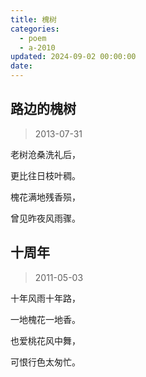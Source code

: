 ```yaml
---
title: 槐树
categories:
  - poem
  - a-2010
updated: 2024-09-02 00:00:00
date:
---
```


## 路边的槐树 ##

> 2013-07-31

老树沧桑洗礼后，

更比往日枝叶稠。

槐花满地残香殒，

曾见昨夜风雨骤。

## 十周年 ##

> 2011-05-03

十年风雨十年路，

一地槐花一地香。

也爱桃花风中舞，

可恨行色太匆忙。
